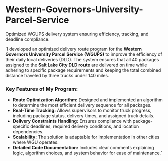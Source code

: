 # Western-Governors-University-Parcel-Service
Optimized WGUPS delivery system ensuring efficiency, tracking, and deadline compliance.

`I developed an optimized delivery route program for the **Western Governors University Parcel Service (WGUPS)** to improve the efficiency of their daily local deliveries (DLD). The system ensures that all 40 packages assigned to the **Salt Lake City DLD route** are delivered on time while adhering to specific package requirements and keeping the total combined distance traveled by three trucks under 140 miles.  

### **Key Features of My Program:**  
- **Route Optimization Algorithm:** Designed and implemented an algorithm to determine the most efficient delivery sequence for all packages.  
- **Real-Time Tracking:** Allows supervisors to monitor truck progress, including package status, delivery times, and assigned truck details.  
- **Delivery Constraints Handling:** Ensures compliance with package-specific deadlines, required delivery conditions, and location dependencies.  
- **Scalability:** The solution is adaptable for implementation in other cities where WGU operates.  
- **Detailed Code Documentation:** Includes clear comments explaining logic, algorithm choices, and system behavior for ease of maintenance.`  
